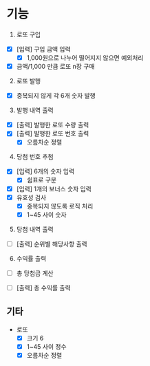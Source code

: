 # 기능
1. 로또 구입
- [x] [입력] 구입 금액 입력
    - [x] 1,000원으로 나누어 떨어지지 않으면 예외처리
- [x] 금액/1,000 만큼 로또 n장 구매

2. 로또 발행
- [x] 중복되지 않게 각 6개 숫자 발행

3. 발행 내역 출력
- [x] [출력] 발행한 로또 수량 출력
- [x] [출력] 발행한 로또 번호 출력
  - [x] 오름차순 정렬

4. 당첨 번호 추첨
- [x] [입력] 6개의 숫자 입력
  - [x] 쉼표로 구분
- [x] [입력] 1개의 보너스 숫자 입력
- [x] 유효성 검사
  - [x] 중복되지 않도록 로직 처리
  - [x] 1~45 사이 숫자
  
5. 당첨 내역 출력
- [ ] [출력] 순위별 해당사항 출력

6. 수익률 출력
- [ ] 총 당첨금 계산
- [ ] [출력] 총 수익률 출력


## 기타
- 로또
  - [x] 크기 6
  - [x] 1~45 사이 정수
  - [x] 오름차순 정렬 
